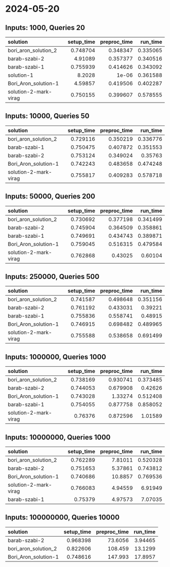 # 2024-05-20

## Inputs: 1000, Queries 20

| solution              |   setup_time |   preproc_time |   run_time |
|:----------------------|-------------:|---------------:|-----------:|
| bori_aron_solution_2  |     0.748704 |       0.348347 |   0.335065 |
| barab-szabi-2         |     4.91089  |       0.357377 |   0.340516 |
| barab-szabi-1         |     0.755939 |       0.414626 |   0.343092 |
| solution-1            |     8.2028   |       1e-06    |   0.361588 |
| Bori_Aron_solution-1  |     4.59857  |       0.419506 |   0.402287 |
| solution-2-mark-virag |     0.750155 |       0.399607 |   0.578555 |

## Inputs: 10000, Queries 50

| solution              |   setup_time |   preproc_time |   run_time |
|:----------------------|-------------:|---------------:|-----------:|
| bori_aron_solution_2  |     0.729116 |       0.350219 |   0.336776 |
| barab-szabi-1         |     0.750475 |       0.407872 |   0.351553 |
| barab-szabi-2         |     0.753124 |       0.349024 |   0.35763  |
| Bori_Aron_solution-1  |     0.742243 |       0.483658 |   0.474248 |
| solution-2-mark-virag |     0.755817 |       0.409283 |   0.578718 |

## Inputs: 50000, Queries 200

| solution              |   setup_time |   preproc_time |   run_time |
|:----------------------|-------------:|---------------:|-----------:|
| bori_aron_solution_2  |     0.730692 |       0.377198 |   0.341499 |
| barab-szabi-2         |     0.745904 |       0.364509 |   0.358861 |
| barab-szabi-1         |     0.749691 |       0.434743 |   0.389871 |
| Bori_Aron_solution-1  |     0.759045 |       0.516315 |   0.479584 |
| solution-2-mark-virag |     0.762868 |       0.43025  |   0.60104  |

## Inputs: 250000, Queries 500

| solution              |   setup_time |   preproc_time |   run_time |
|:----------------------|-------------:|---------------:|-----------:|
| bori_aron_solution_2  |     0.741587 |       0.498648 |   0.351156 |
| barab-szabi-2         |     0.761192 |       0.433031 |   0.39221  |
| barab-szabi-1         |     0.755836 |       0.558741 |   0.48915  |
| Bori_Aron_solution-1  |     0.746915 |       0.698482 |   0.489965 |
| solution-2-mark-virag |     0.755588 |       0.538658 |   0.691499 |

## Inputs: 1000000, Queries 1000

| solution              |   setup_time |   preproc_time |   run_time |
|:----------------------|-------------:|---------------:|-----------:|
| bori_aron_solution_2  |     0.738169 |       0.930741 |   0.373485 |
| barab-szabi-2         |     0.744053 |       0.679908 |   0.42626  |
| Bori_Aron_solution-1  |     0.743028 |       1.33274  |   0.512408 |
| barab-szabi-1         |     0.754055 |       0.877758 |   0.858052 |
| solution-2-mark-virag |     0.76376  |       0.872596 |   1.01589  |

## Inputs: 10000000, Queries 1000

| solution              |   setup_time |   preproc_time |   run_time |
|:----------------------|-------------:|---------------:|-----------:|
| bori_aron_solution_2  |     0.762289 |        7.81011 |   0.520328 |
| barab-szabi-2         |     0.751653 |        5.37861 |   0.743812 |
| Bori_Aron_solution-1  |     0.740686 |       10.8857  |   0.769536 |
| solution-2-mark-virag |     0.766083 |        4.94559 |   6.91949  |
| barab-szabi-1         |     0.75379  |        4.97573 |   7.07035  |

## Inputs: 100000000, Queries 10000

| solution             |   setup_time |   preproc_time |   run_time |
|:---------------------|-------------:|---------------:|-----------:|
| barab-szabi-2        |     0.968398 |        73.6056 |    3.94465 |
| bori_aron_solution_2 |     0.822606 |       108.459  |   13.1299  |
| Bori_Aron_solution-1 |     0.748616 |       147.993  |   17.8957  |